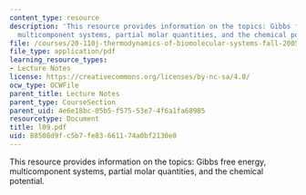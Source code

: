 ```yaml
---
content_type: resource
description: 'This resource provides information on the topics: Gibbs free energy,
  multicomponent systems, partial molar quantities, and the chemical potential.'
file: /courses/20-110j-thermodynamics-of-biomolecular-systems-fall-2005/88508d9fc5b7fe83661174a0bf2130e0_l09.pdf
file_type: application/pdf
learning_resource_types:
- Lecture Notes
license: https://creativecommons.org/licenses/by-nc-sa/4.0/
ocw_type: OCWFile
parent_title: Lecture Notes
parent_type: CourseSection
parent_uid: 4e6e18bc-05b5-f575-53e7-4f6a1fa68985
resourcetype: Document
title: l09.pdf
uid: 88508d9f-c5b7-fe83-6611-74a0bf2130e0
---
```

This resource provides information on the topics: Gibbs free energy, multicomponent systems, partial molar quantities, and the chemical potential.